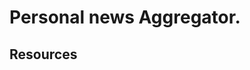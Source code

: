 # Personal news Aggregator.

## Resources
[Agent for news retrieval & blogpost]:(https://github.com/RishabhMathur06/AI-News-Agent-Built-Using-CrewAI-LangChain-and-Google-Gemini-Pro)